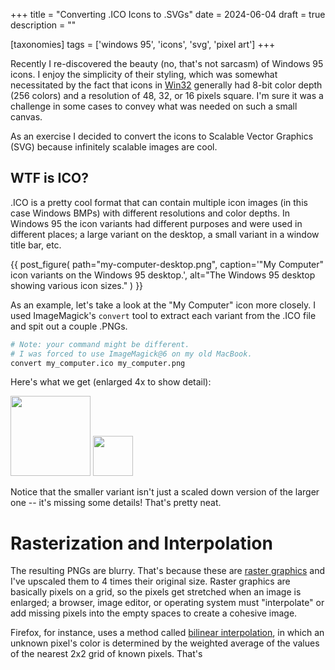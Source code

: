 +++
title = "Converting .ICO Icons to .SVGs"
date = 2024-06-04
draft = true
description = ""

[taxonomies]
tags = ['windows 95', 'icons', 'svg', 'pixel art']
+++

<style>
.pixelated {
  image-rendering:pixelated;
  -ms-interpolation-mode:nearest-neighbor;
}
</style>

Recently I re-discovered the beauty (no, that's not sarcasm) of Windows 95
icons. I enjoy the simplicity of their styling, which was somewhat necessitated
by the fact that icons in
[Win32](https://en.wikipedia.org/wiki/Windows_API#Major_versions) generally had
8-bit color depth (256 colors) and a resolution of 48, 32, or 16 pixels square.
I'm sure it was a challenge in some cases to convey what was needed on such a
small canvas.

As an exercise I decided to convert the icons to Scalable Vector Graphics (SVG)
because infinitely scalable images are cool.

## WTF is ICO?

.ICO is a pretty cool format that can contain multiple icon images (in this case
Windows BMPs) with different resolutions and color depths. In Windows 95 the
icon variants had different purposes and were used in different places; a large
variant on the desktop, a small variant in a window title bar, etc.

{{ post_figure(
  path="my-computer-desktop.png",
  caption='"My Computer" icon variants on the Windows 95 desktop.',
  alt="The Windows 95 desktop showing various icon sizes."
) }}

As an example, let's take a look at the "My Computer" icon more closely. I used
ImageMagick's `convert` tool to extract each variant from the .ICO file and spit
out a couple .PNGs.

```bash
# Note: your command might be different.
# I was forced to use ImageMagick@6 on my old MacBook.
convert my_computer.ico my_computer.png
```

Here's what we get (enlarged 4x to show detail):

<img src="/static_images/my-computer-0.png" class="img--plain" width="128"
height="128"> <img src="/static_images/my-computer-1.png" class="img--plain"
width="64" height="64">

Notice that the smaller variant isn't just a scaled down version of the larger one
-- it's missing some details! That's pretty neat.

# Rasterization and Interpolation

The resulting PNGs are blurry. That's because these are
[raster graphics](https://en.wikipedia.org/wiki/Raster_graphics) and I've
upscaled them to 4 times their original size. Raster graphics are basically
pixels on a grid, so the pixels get stretched when an image is enlarged; a
browser, image editor, or operating system must "interpolate" or add missing
pixels into the empty spaces to create a cohesive image.

Firefox, for instance, uses a method called
[bilinear interpolation](https://en.wikipedia.org/wiki/Bilinear_interpolation),
in which an unknown pixel's color is determined by the weighted average of the
values of the nearest 2x2 grid of known pixels. That's
